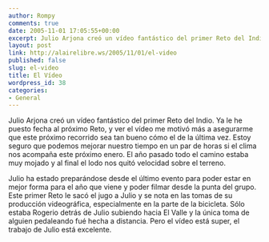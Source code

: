 ```yaml
---
author: Rompy
comments: true
date: 2005-11-01 17:05:55+00:00
excerpt: Julio Arjona creó un vídeo fantástico del primer Reto del Indio.
layout: post
link: http://alairelibre.ws/2005/11/01/el-video
published: false
slug: el-video
title: El Vídeo
wordpress_id: 38
categories:
- General
---
```


Julio Arjona creó un vídeo fantástico del primer Reto del Indio. Ya le he puesto fecha al próximo Reto, y ver el vídeo me motivó más a asegurarme que este próximo recorrido sea tan bueno cómo el de la última vez. Estoy seguro que podemos mejorar nuestro tiempo en un par de horas si el clima nos acompaña este próximo enero. El año pasado todo el camino estaba muy mojado y al final el lodo nos quitó velocidad sobre el terreno.




Julio ha estado preparándose desde el último evento para poder estar en mejor forma para el año que viene y poder filmar desde la punta del grupo. Este primer Reto le sacó el jugo a Julio y se nota en las tomas de su producción videográfica, especialmente en la parte de la bicicleta. Sólo estaba Rogerio detrás de Julio subiendo hacia El Valle y la única toma de alguien pedaleando fué hecha a distancia. Pero el vídeo está super, el trabajo de Julio está excelente.
